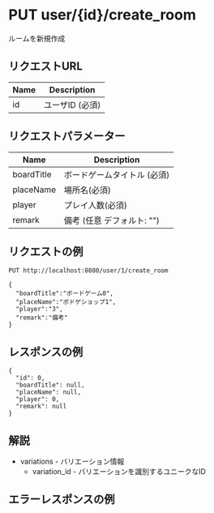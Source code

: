 # PUT user/{id}/create_room

ルームを新規作成

## リクエストURL

| Name         | Description                      |
|--------------|----------------------------------|
| id   | ユーザID (必須)         |

## リクエストパラメーター

| Name         | Description                      |
|--------------|----------------------------------|
| boardTitle   | ボードゲームタイトル (必須)         |
| placeName    | 場所名(必須)                      |
| player       | プレイ人数(必須)                   |
| remark       | 備考 (任意 デフォルト: "")         |

## リクエストの例

`PUT http://localhost:8080/user/1/create_room`  

```
{
  "boardTitle":"ボードゲーム0",
  "placeName":"ボドゲショップ1",
  "player":"3",
  "remark":"備考"
}
```

## レスポンスの例

```
{
  "id": 0,
  "boardTitle": null,
  "placeName": null,
  "player": 0,
  "remark": null
}
```

## 解説

* variations - バリエーション情報
  * variation_id - バリエーションを識別するユニークなID

## エラーレスポンスの例